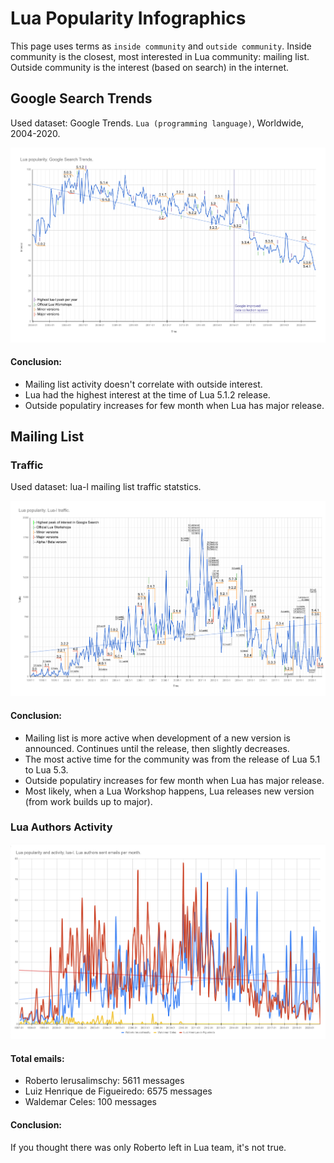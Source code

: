 # Lua Popularity Infographics
This page uses terms as `inside community` and `outside community`. Inside community is the closest, most interested in Lua community: mailing list. Outside community is the interest (based on search) in the internet.

## Google Search Trends
Used dataset: Google Trends. `Lua (programming language)`, Worldwide, 2004-2020.

![Google Search Trends](luapopularity_google.png?raw=true "Google Search Trends")

#### Conclusion:
  - Mailing list activity doesn't correlate with outside interest.
  - Lua had the highest interest at the time of Lua 5.1.2 release. 
  - Outside populatiry increases for few month when Lua has major release.
  
## Mailing List

### Traffic
Used dataset: lua-l mailing list traffic statstics.

![Mailing List Traffic](luapopularity_mailinglist.png?raw=true "Mailing List Traffic")

#### Conclusion:
  - Mailing list is more active when development of a new version is announced. Continues until the release, then slightly decreases.
  - The most active time for the community was from the release of Lua 5.1 to Lua 5.3.
  - Outside populatiry increases for few month when Lua has major release.
  - Most likely, when a Lua Workshop happens, Lua releases new version (from work builds up to major).

### Lua Authors Activity

![Lua Authors Activity](luapopularity_authors.png?raw=true "Lua Authors Activity")

#### Total emails:
  - Roberto Ierusalimschy: 5611 messages
  - Luiz Henrique de Figueiredo: 6575 messages
  - Waldemar Celes: 100 messages

#### Conclusion:
  If you thought there was only Roberto left in Lua team, it's not true.
